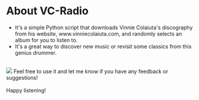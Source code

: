 <h1>About VC-Radio</h1>

<ul>
<li>It's a simple Python script that downloads Vinnie Colaiuta's discography from his website, www.vinniecolaiuta.com, and randomly selects an album for you to listen to.</li> 
<li>It's a great way to discover new music or revisit some classics from this genius drummer.</ul>
<br>
    <img src="https://i.discogs.com/ZvSnz_q7PsqJri2y2hujmnbPRVy9l25wH4Z86Fw_3Oo/rs:fit/g:sm/q:90/h:375/w:600/czM6Ly9kaXNjb2dz/LWRhdGFiYXNlLWlt/YWdlcy9BLTE5Njk2/LTE2MTg0MjE4MDQt/NDQyMS5qcGVn.jpeg">
Feel free to use it and let me know if you have any feedback or suggestions!
<br>
<br>
Happy listening!

 
